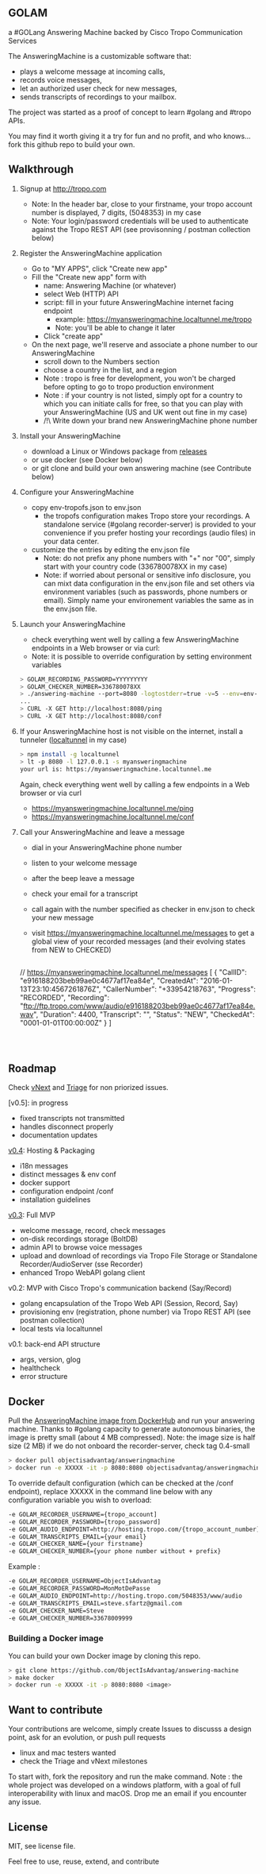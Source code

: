 ## GOLAM

a #GOLang Answering Machine backed by Cisco Tropo Communication Services 

The AnsweringMachine is a customizable software that:
   - plays a welcome message at incoming calls, 
   - records voice messages,
   - let an authorized user check for new messages,
   - sends transcripts of recordings to your mailbox.

The project was started as a proof of concept to learn #golang and #tropo APIs.

You may find it worth giving it a try for fun and no profit, and who knows... fork this github repo to build your own.


## Walkthrough

1. Signup at http://tropo.com
   - Note: In the header bar, close to your firstname, your tropo account number is displayed, 7 digits, (5048353) in my case  
   - Note: Your login/password credentials will be used to authenticate against the Tropo REST API (see provisonning / postman collection below) 

2. Register the AnsweringMachine application
   - Go to "MY APPS", click "Create new app"
   - Fill the "Create new app" form with
      - name: Answering Machine (or whatever)
      - select Web (HTTP) API
      - script: fill in your future AnsweringMachine internet facing endpoint
         - example: https://myansweringmachine.localtunnel.me/tropo
         - Note: you'll be able to change it later
      - Click "create app"
   - On the next page, we'll reserve and associate a phone number to our AnsweringMachine
      - scroll down to the Numbers section
      - choose a country in the list, and a region 
      - Note : tropo is free for development, you won't be charged before opting to go to tropo production environment
      - Note : if your country is not listed, simply opt for a country to which you can initiate calls for free, so that you can play with your AnsweringMachine (US and UK went out fine in my case)
      - /!\ Write down your brand new AnsweringMachine phone number
         
3. Install your AnsweringMachine
   - download a Linux or Windows package from [releases](https://github.com/ObjectIsAdvantag/answering-machine/releases)
   - or use docker (see Docker below)
   - or git clone and build your own answering machine (see Contribute below)
   
4. Configure your AnsweringMachine
   - copy env-tropofs.json to env.json
       - the tropofs configuration makes Tropo store your recordings. A standalone service (#golang recorder-server) is provided to your convenience if you prefer hosting your recordings (audio files) in your data center.
   - customize the entries by editing the env.json file
       - Note: do not prefix any phone numbers with "+" nor "00", simply start with your country code (336780078XX in my case)
       - Note: if worried about personal or sensitive info disclosure, you can mixt data configuration in the env.json file and set others via environment variables (such as passwords, phone numbers or email). Simply name your environement variables the same as in the env.json file.

5. Launch your AnsweringMachine
   - check everything went well by calling a few AnsweringMachine endpoints in a Web browser or via curl:
   - Note: it is possible to override configuration by setting environment variables

   ``` bash
   > GOLAM_RECORDING_PASSWORD=YYYYYYYYY
   > GOLAM_CHECKER_NUMBER=336780078XX
   > ./answering-machine --port=8080 -logtostderr=true -v=5 --env=env-tropofs.json --messages=messages-fr.json
   ...
   > CURL -X GET http://localhost:8080/ping
   > CURL -X GET http://localhost:8080/conf
   ```

6. If your AnsweringMachine host is not visible on the internet, install a tunneler ([localtunnel](http://localtunnel.me/) in my case)

   ``` bash
   > npm install -g localtunnel
   > lt -p 8080 -l 127.0.0.1 -s myansweringmachine
   your url is: https://myansweringmachine.localtunnel.me
   ```

   Again, check everything went well by calling a few endpoints in a Web browser or via curl
      - https://myansweringmachine.localtunnel.me/ping
      - https://myansweringmachine.localtunnel.me/conf


7. Call your AnsweringMachine and leave a message
   - dial in your AnsweringMachine phone number
   - listen to your welcome message
   - after the beep leave a message
   - check your email for a transcript 
   - call again with the number specified as checker in env.json to check your new message
   - visit https://myansweringmachine.localtunnel.me/messages to get a global view of your recorded messages (and their evolving states from NEW to CHECKED)

     ``` bash
    // https://myansweringmachine.localtunnel.me/messages
    [
      {
        "CallID": "e916188203beb99ae0c4677af17ea84e",
        "CreatedAt": "2016-01-13T23:10:4567261876Z",
        "CallerNumber": "+33954218763",
        "Progress": "RECORDED",
        "Recording": "ftp://ftp.tropo.com/www/audio/e916188203beb99ae0c4677af17ea84e.wav",
        "Duration": 4400,
        "Transcript": "",
        "Status": "NEW",
        "CheckedAt": "0001-01-01T00:00:00Z"
      }
    ]
    ```
 


## Roadmap

Check [vNext](https://github.com/ObjectIsAdvantag/answering-machine/milestones/vNext) and [Triage](https://github.com/ObjectIsAdvantag/answering-machine/milestones/Triage) for non priorized issues.

[v0.5]: in progress
   - fixed transcripts not transmitted
   - handles disconnect properly
   - documentation updates

[v0.4](https://github.com/ObjectIsAdvantag/answering-machine/milestones/v0.4): Hosting & Packaging
   - i18n messages
   - distinct messages & env conf
   - docker support
   - configuration endpoint /conf
   - installation guidelines
   
[v0.3](https://github.com/ObjectIsAdvantag/answering-machine/milestones/v0.3): Full MVP
   - welcome message, record, check messages
   - on-disk recordings storage (BoltDB)
   - admin API to browse voice messages
   - upload and download of recordings via Tropo File Storage or Standalone Recorder/AudioServer (sse Recorder)
   - enhanced Tropo WebAPI golang client
    
v0.2: MVP with Cisco Tropo's communication backend (Say/Record)
   - golang encapsulation of the Tropo Web API (Session, Record, Say)  
   - provisioning env (registration, phone number) via Tropo REST API (see postman collection)
   - local tests via localtunnel 
   
v0.1: back-end API structure
   - args, version, glog
   - healthcheck
   - error structure


## Docker
 
Pull the [AnsweringMachine image from DockerHub](https://hub.docker.com/r/objectisadvantag/answeringmachine/) and run your answering machine.
Thanks to #golang capacity to generate autonomous binaries, the image is pretty small (about 4 MB compressed).
Note: the image size is half size (2 MB) if we do not onboard the recorder-server, check tag 0.4-small

   ``` bash
   > docker pull objectisadvantag/answeringmachine
   > docker run -e XXXXX -it -p 8080:8080 objectisadvantag/answeringmachine
   ```

To override default configuration (which can be checked at the /conf endpoint), replace XXXXX in the command line below with any configuration variable you wish to overload:
   ``` bash
   -e GOLAM_RECORDER_USERNAME={tropo_account] 
   -e GOLAM_RECORDER_PASSWORD={tropo_password]
   -e GOLAM_AUDIO_ENDPOINT=http://hosting.tropo.com/{tropo_account_number]/www/audio
   -e GOLAM_TRANSCRIPTS_EMAIL={your email}
   -e GOLAM_CHECKER_NAME={your firstname}
   -e GOLAM_CHECKER_NUMBER={your phone number without + prefix}
   ``` 

Example : 
   ``` bash
   -e GOLAM_RECORDER_USERNAME=ObjectIsAdvantag 
   -e GOLAM_RECORDER_PASSWORD=MonMotDePasse
   -e GOLAM_AUDIO_ENDPOINT=http://hosting.tropo.com/5048353/www/audio
   -e GOLAM_TRANSCRIPTS_EMAIL=steve.sfartz@gmail.com
   -e GOLAM_CHECKER_NAME=Steve
   -e GOLAM_CHECKER_NUMBER=33678009999
   ``` 


### Building a Docker image
You can build your own Docker image by cloning this repo.

``` bash
> git clone https://github.com/ObjectIsAdvantag/answering-machine
> make docker
> docker run -e XXXXX -it -p 8080:8080 <image>  
```


## Want to contribute 

Your contributions are welcome, simply create Issues to discusss a design point, ask for an evolution, or push pull requests 
   - linux and mac testers wanted
   - check the Triage and vNext milestones 

To start with, fork the repository and run the make command.
Note : the whole project was developed on a windows platform, with a goal of full interoperability with linux and macOS. Drop me an email if you encounter any issue.


## License

MIT, see license file.

Feel free to use, reuse, extend, and contribute



